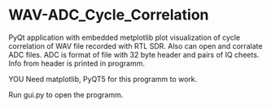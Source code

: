 # WAV-ADC_Cycle_Correlation
PyQt application with embedded metplotlib plot visualization of cycle correlation of WAV file recorded with RTL SDR.
Also can open and corralate ADC files. ADC is format of file with 32 byte header and pairs of IQ cheets. Info from header is printed in programm.

YOU Need matplotlib, PyQT5 for this programm to work.

Run gui.py to open the programm.
